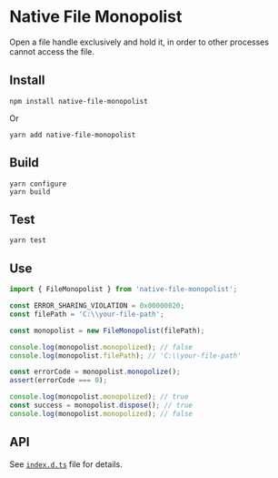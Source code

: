 # Native File Monopolist

Open a file handle exclusively and hold it, in order to other processes cannot access the file.

## Install

```console
npm install native-file-monopolist
```

Or

```console
yarn add native-file-monopolist
```

## Build

```console
yarn configure
yarn build
```

## Test

```console
yarn test
```

## Use

```js
import { FileMonopolist } from 'native-file-monopolist';

const ERROR_SHARING_VIOLATION = 0x00000020;
const filePath = 'C:\\your-file-path';

const monopolist = new FileMonopolist(filePath);

console.log(monopolist.monopolized); // false
console.log(monopolist.filePath); // 'C:\\your-file-path'

const errorCode = monopolist.monopolize();
assert(errorCode === 0);

console.log(monopolist.monopolized); // true
const success = monopolist.dispose(); // true
console.log(monopolist.monopolized); // false
```

## API

See [`index.d.ts`](./index.d.ts) file for details.